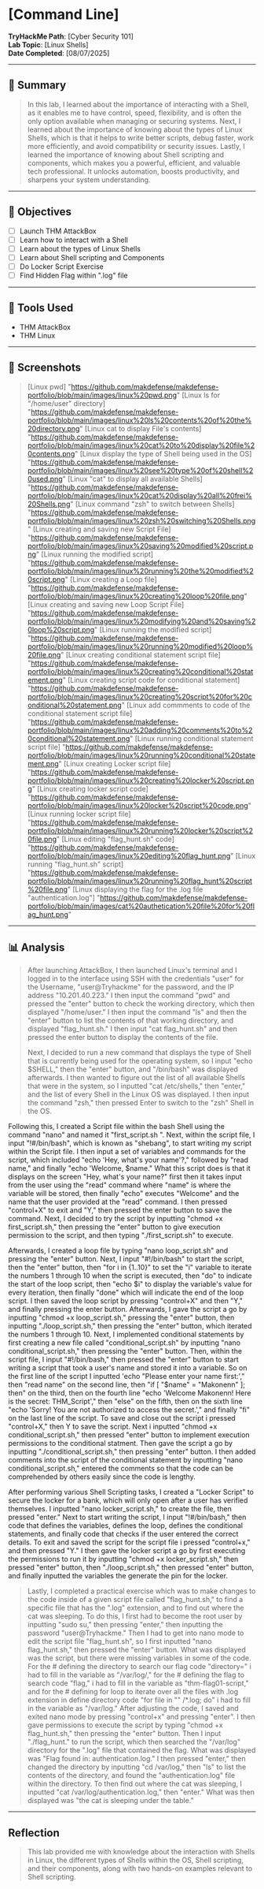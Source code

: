 # [Command Line]

**TryHackMe Path**: [Cyber Security 101]  
**Lab Topic**: [Linux Shells]  
**Date Completed**: [08/07/2025]

---

## 🧠 Summary

> In this lab, I learned about the importance of interacting with a Shell, as it enables me to have control, speed, flexibility, and is often the only option available when managing or securing systems. Next, I learned
about the importance of knowing about the types of Linux Shells, which is that it helps to write better scripts, debug faster, work more efficiently, and avoid compatibility or security issues. Lastly, I learned the
importance of knowing about Shell scripting and components, which makes you a powerful, efficient, and valuable tech professional. It unlocks automation, boosts productivity, and sharpens your system understanding.

---

## 🎯 Objectives
- [ ] Launch THM AttackBox
- [ ] Learn how to interact with a Shell
- [ ] Learn about the types of Linux Shells
- [ ] Learn about Shell scripting and Components
- [ ] Do Locker Script Exercise
- [ ] Find Hidden Flag within ".log" file

---

## 🧰 Tools Used
- THM AttackBox
- THM Linux
  
---

## 📸 Screenshots

> [Linux pwd] "https://github.com/makdefense/makdefense-portfolio/blob/main/images/linux%20pwd.png"
> [Linux ls for "/home/user" directory] "https://github.com/makdefense/makdefense-portfolio/blob/main/images/linux%20ls%20contents%20of%20the%20directory.png"
> [Linux cat to display File's contents] "https://github.com/makdefense/makdefense-portfolio/blob/main/images/linux%20cat%20to%20display%20file%20contents.png"
> [Linux display the type of Shell being used in the OS] "https://github.com/makdefense/makdefense-portfolio/blob/main/images/linux%20see%20type%20of%20shell%20used.png"
> [Linux "cat" to display all available Shells] "https://github.com/makdefense/makdefense-portfolio/blob/main/images/linux%20cat%20display%20all%20frei%20Shells.png"
> [Linux command "zsh" to switch between Shells] "https://github.com/makdefense/makdefense-portfolio/blob/main/images/linux%20zsh%20switching%20Shells.png"
> [Linux creating and saving new Script File] "https://github.com/makdefense/makdefense-portfolio/blob/main/images/linux%20saving%20modified%20script.png"
> [Linux running the modified script] "https://github.com/makdefense/makdefense-portfolio/blob/main/images/linux%20running%20the%20modified%20script.png"
> [Linux creating a Loop file] "https://github.com/makdefense/makdefense-portfolio/blob/main/images/linux%20creating%20loop%20file.png"
> [Linux creating and saving new Loop Script File] "https://github.com/makdefense/makdefense-portfolio/blob/main/images/linux%20modifying%20and%20saving%20loop%20script.png"
> [Linux running the modified script] "https://github.com/makdefense/makdefense-portfolio/blob/main/images/linux%20running%20modified%20loop%20file.png"
> [Linux creating conditional statement script file] "https://github.com/makdefense/makdefense-portfolio/blob/main/images/linux%20creating%20conditional%20statement.png"
> [Linux creating script code for conditional statement] "https://github.com/makdefense/makdefense-portfolio/blob/main/images/linux%20creating%20script%20for%20conditional%20statement.png"
> [Linux add commments to code of the conditional statement script file] "https://github.com/makdefense/makdefense-portfolio/blob/main/images/linux%20adding%20comments%20to%20conditional%20statement.png"
> [Linux running conditional statement script file] "https://github.com/makdefense/makdefense-portfolio/blob/main/images/linux%20running%20conditional%20statement.png"
> [Linux creating Locker script file] "https://github.com/makdefense/makdefense-portfolio/blob/main/images/linux%20creating%20locker%20script.png"
> [Linux creating locker script code] "https://github.com/makdefense/makdefense-portfolio/blob/main/images/linux%20locker%20script%20code.png"
> [Linux running locker script file] "https://github.com/makdefense/makdefense-portfolio/blob/main/images/linux%20running%20locker%20script%20file.png"
> [Linux editing "flag_hunt.sh" code] "https://github.com/makdefense/makdefense-portfolio/blob/main/images/linux%20editing%20flag_hunt.png"
> [Linux running "flag_hunt.sh" script] "https://github.com/makdefense/makdefense-portfolio/blob/main/images/linux%20running%20flag_hunt%20script%20file.png"
> [Linux displaying the flag for the .log file "authentication.log"] "https://github.com/makdefense/makdefense-portfolio/blob/main/images/cat%20authetication%20file%20for%20flag_hunt.png"
>
 
---

## 📊 Analysis

> After launching AttackBox, I then launched Linux's terminal and I logged in to the interface using SSH with the credentials "user" for the Username, "user@Tryhackme" for the password,
and the IP address "10.201.40.223." I then input the command "pwd" and pressed the "enter" button to check the working directory, which then displayed "/home/user." I then input the command
"ls" and then the "enter" button to list the contents of that working directory, and displayed "flag_hunt.sh." I then input "cat flag_hunt.sh" and then pressed the enter button to display the contents of the file.
> 
> Next, I decided to run a new command that displays the type of Shell that is currently being used for the operating system, so I input "echo $SHELL," then the "enter" button, and "/bin/bash" was displayed
afterwards. I then wanted to figure out the list of all available Shells that were in the system, so I inputted "cat /etc/shells," then "enter," and the list of every Shell in the Linux OS was displayed.
I then input the command "zsh," then pressed Enter to switch to the "zsh" Shell in the OS.
> 
Following this, I created a Script file within the bash Shell using the command "nano" and named it "first_script.sh ". Next, within the script file, I input "!#/bin/bash", which is
known as "shebang", to start writing my script within the Script file. I then input a set of variables and commands for the script, which included "echo 'Hey, what's your name'?," followed by "read name,"
and finally "echo 'Welcome, $name." What this script does is that it displays on the screen "Hey, what's your name?" first then it takes input from the user using the "read" command where "name" is where
the variable will be stored, then finally "echo" executes "Welcome" and the name that the user provided at the "read" command. I then pressed "control+X" to exit and "Y," then pressed the enter button to save the
command. Next, I decided to try the script by inputting "chmod +x first_script.sh," then pressing the "enter" button to give execution permission to the script, and then typing "./first_script.sh" to execute.
>
Afterwards, I created a loop file by typing "nano loop_script.sh" and pressing the "enter" button. Next, I input "#!/bin/bash" to start the script, then the "enter" button, then "for i in {1..10}" to set the "i"
variable to iterate the numbers 1 through 10 when the script is executed, then "do" to indicate the start of the loop script, then "echo $i" to display the variable's value for every iteration, then finally "done" which
will indicate the end of the loop script. I then saved the loop script by pressing "control+X" and then "Y," and finally pressing the enter button. Afterwards, I gave the script a go by inputting "chmod +x loop_script.sh,"
pressing the "enter" button, then inputting "./loop_script.sh," then pressing the "enter" button, which iterated the numbers 1 through 10. Next, I implemented conditional statements by first creating a new file called
"conditional_script.sh" by inputting "nano conditional_script.sh," then pressing the "enter" button. Then, within the script file, I input "#!/bin/bash," then pressed the "enter" button to start writing a script that took a user's
name and stored it into a variable. So on the first line of the script I inputted 'echo "Please enter your name first:'," then "read name" on the second line, then "if [ "$name" = "Makonenn" ]; then" on the third, then on the
fourth line "echo 'Welcome Makonenn! Here is the secret: THM_Script'," then "else" on the fifth, then on the sixth line "echo 'Sorry! You are not authorized to access the secret.'," and finally "fi" on the last line of the script.
To save and close out the script i pressed "control+X," then Y to save the script. Next i inputted "chmod +x conditional_script.sh," then pressed "enter" button to implement execution permissions to the conditional statment. Then
gave the script a go by inputting "./conditional_script.sh," then pressing "enter" button. I then added comments into the script of the conditional statement by inputting "nano conditional_script.sh," entered the comments so that
the code can be comprehended by others easily since the code is lengthy.
> 
After performing various Shell Scripting tasks, I created a "Locker Script" to secure the locker for a bank, which will only open after a user has verified themselves. I inputted "nano locker_script.sh,"
to create the file, then pressed "enter." Next to start writing the script, I input "!#/bin/bash," then code that defines the variables, defines the loop, defines the conditional statements, and finally code that checks if the
user entered the correct details. To exit and saved the script for the script file i pressed "control+x," and then pressed "Y." I then gave the locker script a go by first executing the permissions to run it by inputting
"chmod +x locker_script.sh," then pressed "enter" button, then "./loop_script.sh," then pressed "enter" button, and finally inputted the variables the generate the pin for the locker.
> 
> Lastly, I completed a practical exercise which was to make changes to the code inside of a given script file called "flag_hunt.sh," to find a specific file that has the ".log" extension, and to find out where the cat was
sleeping. To do this, I first had to become the root user by inputting "sudo su," then pressing "enter," then inputting the password "user@Tryhackme." Then I had to get into nano mode to edit the script file "flag_hunt.sh", so I
first inputted "nano flag_hunt.sh," then pressed the "enter" button. What was displayed was the script, but there were missing variables in some of the code. For the # defining the directory to search our flag code "directory=" i
had to fill in the variable as "/var/log/," for the # defining the flag to search code "flag," i had to fill in the variable as "thm-flag01-script," and for the # defining for loop to iterate over all the files with .log extension
in define directory code "for file in "" /*.log; do" i had to fill in the variable as "/var/log." After adjusting the code, I saved and exited nano mode by pressing "control+x" and pressing "enter". I then gave permissions to
execute the script by typing "chmod +x flag_hunt.sh," then pressing the "enter" button. Then I input "./flag_hunt." to run the script, which then searched the "/var/log" directory for the ".log" file that contained the flag. What
was displayed was "Flag found in: authentication.log." I then pressed "enter," then changed the directory by inputting "cd /var/log," then "ls" to list the contents of the directory, and found the "authentication.log" file within
the directory. To then find out where the cat was sleeping, I inputted "cat /var/log/authentication.log," then "enter." What was then displayed was "the cat is sleeping under the table."


---

## Reflection

> This lab provided me with knowledge about the interaction with Shells in Linux, the different types of Shells within the OS, Shell scripting, and their components, along with two hands-on examples relevant to Shell scripting.

